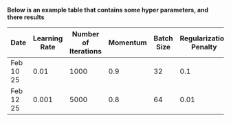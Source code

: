 
**Below is an example table that contains some hyper parameters, and there results**

| Date      | Learning Rate | Number of Iterations | Momentum | Batch Size | Regularization Penalty | Gradient Clipping | Training Performance | Testing Performance |
|-----------|---------------|----------------------|----------|------------|------------------------|-------------------|----------------------|---------------------|
| Feb 10 25 | 0.01          | 1000                 | 0.9      | 32         | 0.1                    | 5.0               | 94%                  | 90%                 |
| Feb 12 25 | 0.001         | 5000                 | 0.8      | 64         | 0.01                   | 1.0               | 96%                  | 92%                 |